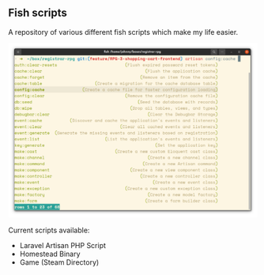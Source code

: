 ## Fish scripts

A repository of various different fish scripts which make my life easier.

![](./image.png)

Current scripts available:

* Laravel Artisan PHP Script
* Homestead Binary
* Game (Steam Directory)
